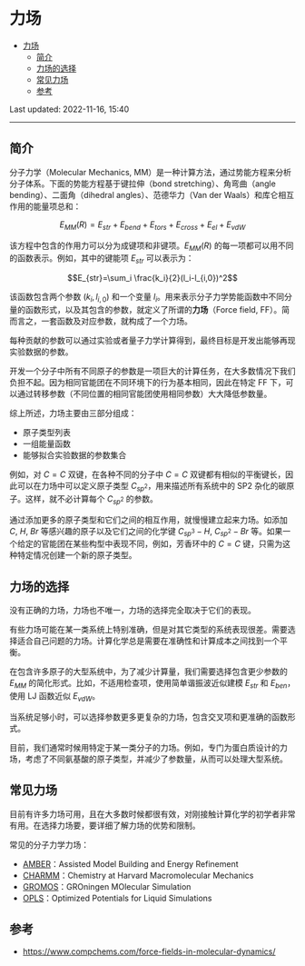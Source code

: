 # 力场

- [力场](#力场)
  - [简介](#简介)
  - [力场的选择](#力场的选择)
  - [常见力场](#常见力场)
  - [参考](#参考)

Last updated: 2022-11-16, 15:40
****

## 简介

分子力学（Molecular Mechanics, MM）是一种计算方法，通过势能方程来分析分子体系。下面的势能方程基于键拉伸（bond stretching）、角弯曲（angle bending）、二面角（dihedral angles）、范德华力（Van der Waals）和库仑相互作用的能量项总和：

$$E_{MM}(R)=E_{str}+E_{bend}+E_{tors}+E_{cross}+E_{el}+E_{vdW}$$

该方程中包含的作用力可以分为成键项和非键项。$E_{MM}(R)$ 的每一项都可以用不同的函数表示。例如，其中的键能项 $E_{str}$ 可以表示为：

$$E_{str}=\sum_i \frac{k_i}{2}(l_i-l_{i,0})^2$$

该函数包含两个参数 $(k_i, l_{i,0})$ 和一个变量 $l_i$。用来表示分子力学势能函数中不同分量的函数形式，以及其包含的参数，就定义了所谓的**力场**（Force field, FF）。简而言之，一套函数及对应参数，就构成了一个力场。

每种贡献的参数可以通过实验或者量子力学计算得到，最终目标是开发出能够再现实验数据的参数。

开发一个分子中所有不同原子的参数是一项巨大的计算任务，在大多数情况下我们负担不起。因为相同官能团在不同环境下的行为基本相同，因此在特定 FF 下，可以通过转移参数（不同位置的相同官能团使用相同参数）大大降低参数量。

综上所述，力场主要由三部分组成：

- 原子类型列表
- 一组能量函数
- 能够拟合实验数据的参数集合

例如，对 $C=C$ 双键，在各种不同的分子中 $C=C$ 双键都有相似的平衡键长，因此可以在力场中可以定义原子类型 $C_{sp^2}$，用来描述所有系统中的 SP2 杂化的碳原子。这样，就不必计算每个 $C_{sp^2}$ 的参数。 

通过添加更多的原子类型和它们之间的相互作用，就慢慢建立起来力场。如添加 $C$, $H$, $Br$ 等感兴趣的原子以及它们之间的化学键 $C_{sp^3}-H$, $C_{sp^2}-Br$ 等。如果一个给定的官能团在某些构型中表现不同，例如，芳香环中的 $C=C$ 键，只需为这种特定情况创建一个新的原子类型。

## 力场的选择

没有正确的力场，力场也不唯一，力场的选择完全取决于它们的表现。

有些力场可能在某一类系统上特别准确，但是对其它类型的系统表现很差。需要选择适合自己问题的力场。计算化学总是需要在准确性和计算成本之间找到一个平衡。

在包含许多原子的大型系统中，为了减少计算量，我们需要选择包含更少参数的 $E_{MM}$ 的简化形式。比如，不适用检查项，使用简单谐振波近似建模 $E_{str}$ 和 $E_{ben}$，使用 LJ 函数近似 $E_{vdW}$。 

当系统足够小时，可以选择参数更多更复杂的力场，包含交叉项和更准确的函数形式。

目前，我们通常时候用特定于某一类分子的力场。例如，专门为蛋白质设计的力场，考虑了不同氨基酸的原子类型，并减少了参数量，从而可以处理大型系统。

## 常见力场

目前有许多力场可用，且在大多数时候都很有效，对刚接触计算化学的初学者非常有用。在选择力场要，要详细了解力场的优势和限制。

常见的分子力学力场：

- [AMBER](https://ambermd.org/AmberModels.php)：Assisted Model Building and Energy Refinement
- [CHARMM](https://academiccharmm.org/)：Chemistry at Harvard Macromolecular Mechanics 
- [GROMOS](http://www.gromos.net/)：GROningen MOlecular Simulation
- [OPLS](https://pubs.acs.org/doi/10.1021/ja9621760)：Optimized Potentials for Liquid Simulations

## 参考

- https://www.compchems.com/force-fields-in-molecular-dynamics/
